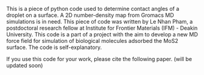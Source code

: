 This is a piece of python code used to determine contact angles of a droplet on a surface. A 2D number-density map from Gromacs MD simulations is in need. This piece of code was written by Le Nhan Pham, a postdoctoral research fellow at Institute for Frontier Materials (IFM) - Deakin University. This code is a part of a project with the aim to develop a new MD force field for simulation of biological molecules adsorbed the MoS2 surface. The code is self-explanatory.

If you use this code for your work, please cite the following paper. (will be updated soon)
